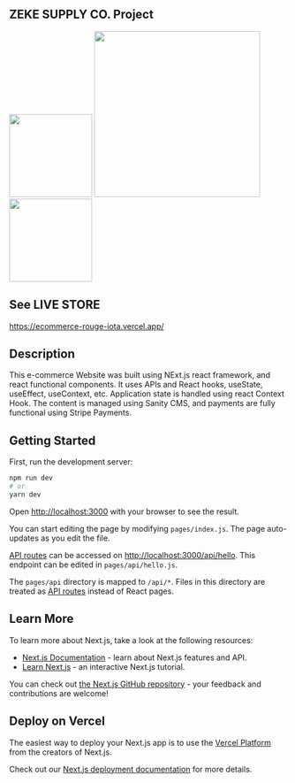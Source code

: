 

## ZEKE SUPPLY CO. Project
<img src="https://user-images.githubusercontent.com/82134360/170843815-2f94bbe1-c2f9-4dd9-908c-0a3c94fe0dd2.png" height="150" >
<img src="https://user-images.githubusercontent.com/82134360/170843843-de7dcda6-e6bd-48aa-8ece-eb7f36950590.png" width="300" ><img src="https://user-images.githubusercontent.com/82134360/170843814-984ed6d2-375c-42de-a9d2-8e2983fe396e.png" height="150" >

## See LIVE STORE
https://ecommerce-rouge-iota.vercel.app/

## Description
This e-commerce Website was built using NExt.js react framework, and react functional components. It uses APIs and React hooks, useState, useEffect, useContext, etc. Application state is handled using react Context Hook. The content is managed using Sanity CMS, and payments are fully functional using Stripe Payments.


## Getting Started
First, run the development server:

```bash
npm run dev
# or
yarn dev
```

Open [http://localhost:3000](http://localhost:3000) with your browser to see the result.

You can start editing the page by modifying `pages/index.js`. The page auto-updates as you edit the file.

[API routes](https://nextjs.org/docs/api-routes/introduction) can be accessed on [http://localhost:3000/api/hello](http://localhost:3000/api/hello). This endpoint can be edited in `pages/api/hello.js`.

The `pages/api` directory is mapped to `/api/*`. Files in this directory are treated as [API routes](https://nextjs.org/docs/api-routes/introduction) instead of React pages.

## Learn More

To learn more about Next.js, take a look at the following resources:

- [Next.js Documentation](https://nextjs.org/docs) - learn about Next.js features and API.
- [Learn Next.js](https://nextjs.org/learn) - an interactive Next.js tutorial.

You can check out [the Next.js GitHub repository](https://github.com/vercel/next.js/) - your feedback and contributions are welcome!

## Deploy on Vercel

The easiest way to deploy your Next.js app is to use the [Vercel Platform](https://vercel.com/new?utm_medium=default-template&filter=next.js&utm_source=create-next-app&utm_campaign=create-next-app-readme) from the creators of Next.js.

Check out our [Next.js deployment documentation](https://nextjs.org/docs/deployment) for more details.
